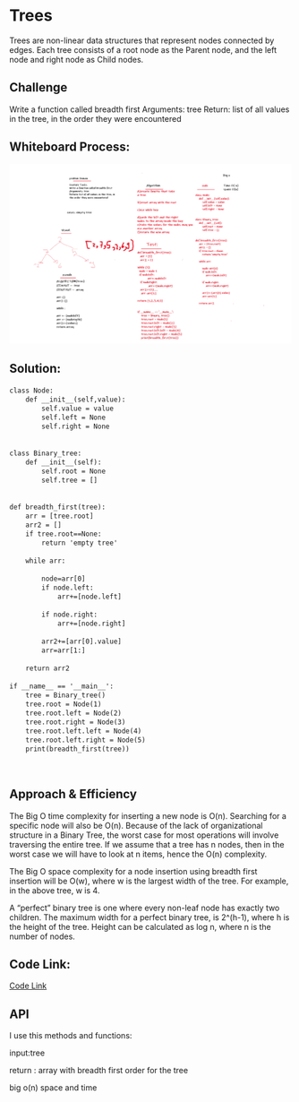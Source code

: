 # Trees

Trees are non-linear data structures that represent nodes connected by edges. Each tree consists of a root node as the Parent node, and the left node and right node as Child nodes.

## Challenge

Write a function called breadth first
Arguments: tree
Return: list of all values in the tree, in the order they were encountered

## Whiteboard Process:
<!-- ![tree-max](./tree-max.png) -->
![tree-breadth-first](./tree-breadth-first.png)



## Solution:

```
class Node:
    def __init__(self,value):
        self.value = value
        self.left = None
        self.right = None 


class Binary_tree:
    def __init__(self):
        self.root = None
        self.tree = []


def breadth_first(tree):
    arr = [tree.root]
    arr2 = []
    if tree.root==None:
        return 'empty tree'
    
    while arr:
        
        node=arr[0]
        if node.left:
            arr+=[node.left]

        if node.right:
            arr+=[node.right]

        arr2+=[arr[0].value]
        arr=arr[1:]
        
    return arr2

if __name__ == '__main__':
    tree = Binary_tree()
    tree.root = Node(1)
    tree.root.left = Node(2)
    tree.root.right = Node(3)
    tree.root.left.left = Node(4)
    tree.root.left.right = Node(5)
    print(breadth_first(tree))
            
           

```



## Approach & Efficiency

The Big O time complexity for inserting a new node is O(n). Searching for a specific node will also be O(n). Because of the lack of organizational structure in a Binary Tree, the worst case for most operations will involve traversing the entire tree. If we assume that a tree has n nodes, then in the worst case we will have to look at n items, hence the O(n) complexity.

The Big O space complexity for a node insertion using breadth first insertion will be O(w), where w is the largest width of the tree. For example, in the above tree, w is 4.

A “perfect” binary tree is one where every non-leaf node has exactly two children. The maximum width for a perfect binary tree, is 2^(h-1), where h is the height of the tree. Height can be calculated as log n, where n is the number of nodes.

## Code Link:
[Code Link](https://github.com/Obada-gh/data-structures-and-algorithms-401/blob/main/Data-Structures/python/trees/trees/trees.py)

## API
I use this methods and functions:

input:tree

return : array with breadth first order for the tree

big o(n) space and time
